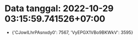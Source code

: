 # Data tanggal: 2022-10-29 03:15:59.741526+07:00

* {'CJowILhrPAsnxdy0': 7567, 'VyEPGX1VBo9BKWkV': 3595}
